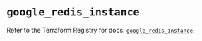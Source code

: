 # `google_redis_instance`

Refer to the Terraform Registry for docs: [`google_redis_instance`](https://registry.terraform.io/providers/hashicorp/google-beta/6.1.0/docs/resources/google_redis_instance).
